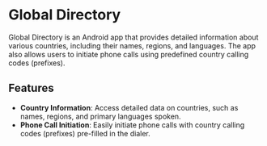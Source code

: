 # Global Directory

Global Directory is an Android app that provides detailed information about various countries, including their names, regions, and languages. The app also allows users to initiate phone calls using predefined country calling codes (prefixes).

## Features

- **Country Information**: Access detailed data on countries, such as names, regions, and primary languages spoken.
- **Phone Call Initiation**: Easily initiate phone calls with country calling codes (prefixes) pre-filled in the dialer.
